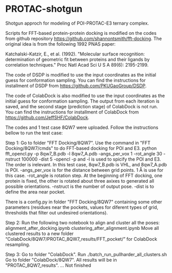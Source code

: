# PROTAC-shotgun
Shotgun approch for modeling of POI-PROTAC-E3 ternary complex.

Scripts for FFT-based protein-protein docking is modified on the codes from github repository https://github.com/shannontsmith/fft-docking. The original idea is from the following 1992 PNAS paper:

Katchalski-Katzir, E., et al. (1992). "Molecular surface recognition: determination of geometric fit between proteins and their ligands by correlation techniques." Proc Natl Acad Sci U S A 89(6): 2195-2199.

The code of DSDP is modified to use the input coordinates as the initial guess for conformation sampling. You can find the instructions for installment of DSDP from https://github.com/PKUGaoGroup/DSDP.

The code of ColabDock is also modified to use the input coordinates as the initial guess for conformation sampling. The output from each iteration is saved, and the second stage (prediction stage) of ColabDock is not run. You can find the instructions for installment of ColabDock from https://github.com/JeffSHF/ColabDock.


The codes and 1 test case 8QW7 were uploaded. Follow the instructions bellow to run the test case:

Step 1:
Go to folder "FFT Docking/8QW7".
Use the command in "FFT Docking/8QW7/cmds" to do FFT-based docking for POI and E3.
python fft_opencl.py -p 8qw7_B.pdb -l 8qw7_A.pdb -angs_per_vox 1 -rot_angle 30 -nstruct 100000 -dist 5 -opencl
-p and -l is used to spicify the POI and E3. The order is irelevant. In this test case, 8qw7_B.pdb is VHL, and 8qw7_A.pdb is POI.
-angs_per_vox is for the distance between grid points. 1 Å is use for this case.
-rot_angle is rotation step. At the beginning of FFT docking, one protein is fixed, the other is rotated about three axixes to generated all possible orientations.
-nstruct is the number of output pose.
-dist is to define the area near pocket.

There is a config.py in folder "FFT Docking/8QW7" containing some other parameters (residues near the pockets, values for diferent types of grid, thresholds that filter out undesired orientations).

Step 2:
Run the following two notebook to align and cluster all the poses: 
alignment_after_docking.ipynb
clustering_after_alignment.ipynb
Move all clustered results to a new folder “ColabDock/8QW7/PROTAC_8QW7_results/FFT_pocket/” for ColabDock resampling.

Step 3:
Go to folder "ColabDock".
Run ./batch_run_pullharder_all_clusters.sh
Go to folder "ColabDock/8QW7". All results will be in "PROTAC_8QW7_results".
... Not finished




